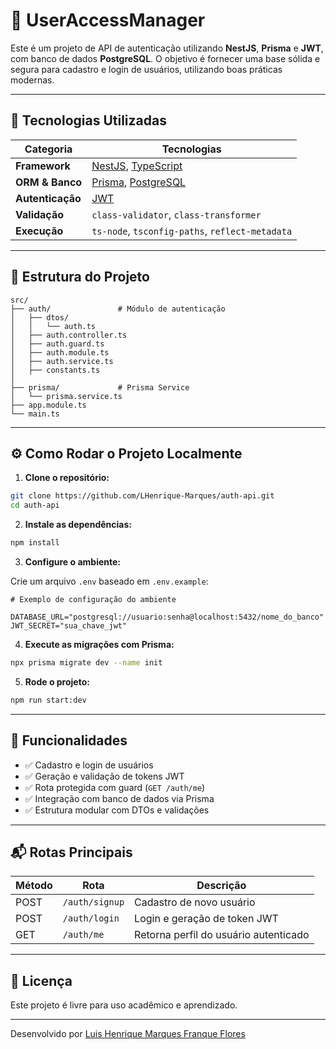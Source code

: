 
# 🔐 UserAccessManager

Este é um projeto de API de autenticação utilizando **NestJS**, **Prisma** e **JWT**, com banco de dados **PostgreSQL**. O objetivo é fornecer uma base sólida e segura para cadastro e login de usuários, utilizando boas práticas modernas.

---

## 🚀 Tecnologias Utilizadas

| Categoria        | Tecnologias                                                                 |
|------------------|------------------------------------------------------------------------------|
| **Framework**    | [NestJS](https://nestjs.com/), [TypeScript](https://www.typescriptlang.org/) |
| **ORM & Banco**  | [Prisma](https://www.prisma.io/), [PostgreSQL](https://www.postgresql.org/) |
| **Autenticação** | [JWT](https://jwt.io/)                                                       |
| **Validação**    | `class-validator`, `class-transformer`                                       |
| **Execução**     | `ts-node`, `tsconfig-paths`, `reflect-metadata`                              |

---

## 📁 Estrutura do Projeto

```
src/
├── auth/               # Módulo de autenticação
│   ├── dtos/
│   │   └── auth.ts
│   ├── auth.controller.ts
│   ├── auth.guard.ts
│   ├── auth.module.ts
│   ├── auth.service.ts
│   ├── constants.ts
│   
├── prisma/             # Prisma Service
│   └── prisma.service.ts
├── app.module.ts
└── main.ts
```

---

## ⚙️ Como Rodar o Projeto Localmente

1. **Clone o repositório:**

```bash
git clone https://github.com/LHenrique-Marques/auth-api.git
cd auth-api
```

2. **Instale as dependências:**

```bash
npm install
```

3. **Configure o ambiente:**

Crie um arquivo `.env` baseado em `.env.example`:

```
# Exemplo de configuração do ambiente

DATABASE_URL="postgresql://usuario:senha@localhost:5432/nome_do_banco"
JWT_SECRET="sua_chave_jwt"
```

4. **Execute as migrações com Prisma:**

```bash
npx prisma migrate dev --name init
```

5. **Rode o projeto:**

```bash
npm run start:dev
```

---

## 🔐 Funcionalidades

- ✅ Cadastro e login de usuários
- ✅ Geração e validação de tokens JWT
- ✅ Rota protegida com guard (`GET /auth/me`)
- ✅ Integração com banco de dados via Prisma
- ✅ Estrutura modular com DTOs e validações

---

## 📬 Rotas Principais

| Método | Rota           | Descrição                            |
|--------|----------------|----------------------------------------|
| POST   | `/auth/signup` | Cadastro de novo usuário              |
| POST   | `/auth/login`  | Login e geração de token JWT          |
| GET    | `/auth/me`     | Retorna perfil do usuário autenticado |

---

## 📄 Licença

Este projeto é livre para uso acadêmico e aprendizado.

---

Desenvolvido por [Luis Henrique Marques Franque Flores](https://www.linkedin.com/in/luis-henrique-marques-franque-flores-508ba126b/)
